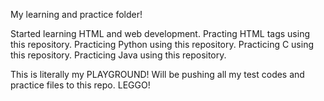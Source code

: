 My learning and practice folder!

Started learning HTML and web development.
Practing HTML tags using this repository.
Practicing Python using this repository.
Practicing C using this repository.
Practicing Java using this repository.

This is literally my PLAYGROUND!
Will be pushing all my test codes and practice files to this repo.
LEGGO!
